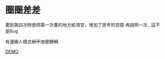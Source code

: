 # 圈圈差差

畫到第四次時會把第一次畫的地方給清空，增加了思考的空間
再說明一次...這不是Bug

有邊緣人模式~~但不怎麼聰明~~

[DEMO](https://lucashsu95.github.io/tic-tac-toe/)